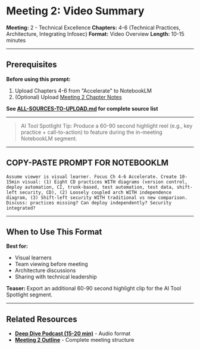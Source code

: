 # Meeting 2: Video Summary

**Meeting:** 2 - Technical Excellence
**Chapters:** 4-6 (Technical Practices, Architecture, Integrating Infosec)
**Format:** Video Overview
**Length:** 10-15 minutes

---

## Prerequisites

**Before using this prompt:**
1. Upload Chapters 4-6 from "Accelerate" to NotebookLM
2. (Optional) Upload [Meeting 2 Chapter Notes](../../meetings/meeting-2/chapter-notes.md)

**See [ALL-SOURCES-TO-UPLOAD.md](ALL-SOURCES-TO-UPLOAD.md) for complete source list**

---

> AI Tool Spotlight Tip: Produce a 60-90 second highlight reel (e.g., key practice + call-to-action) to feature during the in-meeting NotebookLM segment.

---

## COPY-PASTE PROMPT FOR NOTEBOOKLM

```
Assume viewer is visual learner. Focus Ch 4-6 Accelerate. Create 10-15min visual: (1) Eight CD practices WITH diagrams (version control, deploy automation, CI, trunk-based, test automation, test data, shift-left security, CD), (2) Loosely coupled arch WITH independence diagram, (3) Shift-left security WITH traditional vs new comparison. Discuss: practices missing? Can deploy independently? Security integrated?
```

---

## When to Use This Format

**Best for:**
- Visual learners
- Team viewing before meeting
- Architecture discussions
- Sharing with technical leadership

**Teaser:** Export an additional 60-90 second highlight clip for the AI Tool Spotlight segment.

---

## Related Resources

- **[Deep Dive Podcast (15-20 min)](podcast-deep-dive-default.md)** - Audio format
- **[Meeting 2 Outline](../../meetings/meeting-2/outline.md)** - Complete meeting structure
